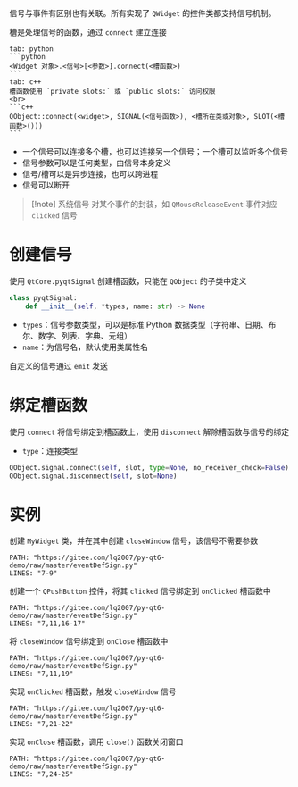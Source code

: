 信号与事件有区别也有关联。所有实现了 `QWidget` 的控件类都支持信号机制。

槽是处理信号的函数，通过 `connect` 建立连接

````tabs
tab: python
```python
<Widget 对象>.<信号>[<参数>].connect(<槽函数>)
```
tab: c++
槽函数使用 `private slots:` 或 `public slots:` 访问权限
<br>
```c++
QObject::connect(<widget>, SIGNAL(<信号函数>), <槽所在类或对象>, SLOT(<槽函数>()))
```
````
* 一个信号可以连接多个槽，也可以连接另一个信号；一个槽可以监听多个信号
* 信号参数可以是任何类型，由信号本身定义
* 信号/槽可以是异步连接，也可以跨进程
* 信号可以断开

> [!note] 系统信号
> 对某个事件的封装，如 `QMouseReleaseEvent` 事件对应 `clicked` 信号
# 创建信号

使用 `QtCore.pyqtSignal` 创建槽函数，只能在 `QObject` 的子类中定义

```python title:"pyqtSignal 声明"
class pyqtSignal:
    def __init__(self, *types, name: str) -> None
```

* `types`：信号参数类型，可以是标准 Python 数据类型（字符串、日期、布尔、数字、列表、字典、元组）
* `name`：为信号名，默认使用类属性名

自定义的信号通过 `emit` 发送
# 绑定槽函数

使用 `connect` 将信号绑定到槽函数上，使用 `disconnect` 解除槽函数与信号的绑定
* `type`：连接类型

```python title:connect
QObject.signal.connect(self, slot, type=None, no_receiver_check=False)
QObject.signal.disconnect(self, slot=None)
```
# 实例

创建 `MyWidget` 类，并在其中创建 `closeWindow` 信号，该信号不需要参数

```embed-python
PATH: "https://gitee.com/lq2007/py-qt6-demo/raw/master/eventDefSign.py"
LINES: "7-9"
```

创建一个 `QPushButton` 控件，将其 `clicked` 信号绑定到 `onClicked` 槽函数中

```embed-python
PATH: "https://gitee.com/lq2007/py-qt6-demo/raw/master/eventDefSign.py"
LINES: "7,11,16-17"
```

将 `closeWindow` 信号绑定到 `onClose` 槽函数中

```embed-python
PATH: "https://gitee.com/lq2007/py-qt6-demo/raw/master/eventDefSign.py"
LINES: "7,11,19"
```

实现 `onClicked` 槽函数，触发 `closeWindow` 信号

```embed-python
PATH: "https://gitee.com/lq2007/py-qt6-demo/raw/master/eventDefSign.py"
LINES: "7,21-22"
```

实现 `onClose` 槽函数，调用 `close()` 函数关闭窗口

```embed-python
PATH: "https://gitee.com/lq2007/py-qt6-demo/raw/master/eventDefSign.py"
LINES: "7,24-25"
```
